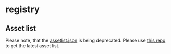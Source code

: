 # registry

## Asset list
Please note, that the [assetlist.json](./assetlist.json) is being deprecated.
Please use [this repo](https://github.com/Sei-Public-Goods/sei-assetlist) to get the latest asset list.